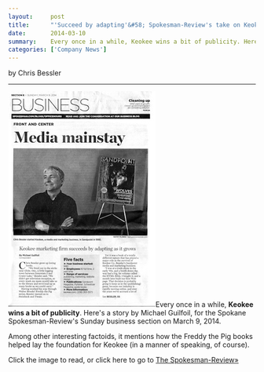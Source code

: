 ```yaml
---
layout:     post
title:      "'Succeed by adapting'&#58; Spokesman-Review's take on Keokee"
date:       2014-03-10
summary:    Every once in a while, Keokee wins a bit of publicity. Here's a story by Michael Guilfoil, for the Spokane Spokesman-Review's Sunday business section.
categories: ['Company News']
---
```


by Chris Bessler

***

<a href="http://www.spokesman.com/stories/2014/mar/09/front-and-center-keokee-marketing-firm-succeeds/" target="_blank"><img class="alignright" title="Spokesman Review - Keokee profile" alt="Spokesman Review - Keokee profile" src="/images/SpokesmanR-Bessler.jpg" /></a>Every once in a while, **Keokee wins a bit of publicity**. Here's a story by Michael Guilfoil, for the Spokane Spokesman-Review's Sunday business section on March 9, 2014.

Among other interesting factoids, it mentions how the Freddy the Pig books helped lay the foundation for Keokee (in a manner of speaking, of course).

Click the image to read, or click here to go to <a title="The Spokesman Review business" href="http://www.spokesman.com/stories/2014/mar/09/front-and-center-keokee-marketing-firm-succeeds/" target="_blank">The Spokesman-Review»</a>